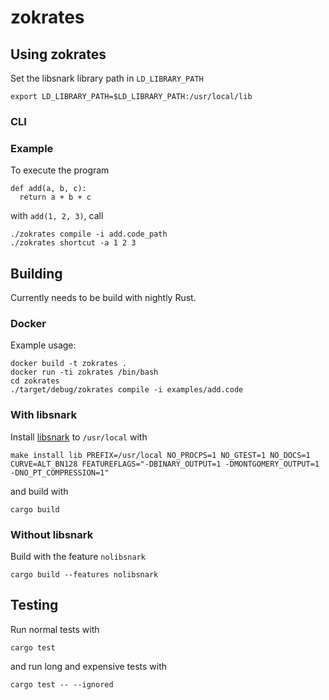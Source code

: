 # zokrates

## Using zokrates

Set the libsnark library path in `LD_LIBRARY_PATH`
```
export LD_LIBRARY_PATH=$LD_LIBRARY_PATH:/usr/local/lib
```
### CLI


### Example

To execute the program
```
def add(a, b, c):
  return a + b + c
```
with `add(1, 2, 3)`, call
```
./zokrates compile -i add.code_path
./zokrates shortcut -a 1 2 3
```

## Building

Currently needs to be build with nightly Rust.

### Docker

Example usage:
```
docker build -t zokrates .
docker run -ti zokrates /bin/bash
cd zokrates
./target/debug/zokrates compile -i examples/add.code
```

### With libsnark

Install [libsnark](https://github.com/scipr-lab/libsnark) to `/usr/local` with
```
make install lib PREFIX=/usr/local NO_PROCPS=1 NO_GTEST=1 NO_DOCS=1 CURVE=ALT_BN128 FEATUREFLAGS="-DBINARY_OUTPUT=1 -DMONTGOMERY_OUTPUT=1 -DNO_PT_COMPRESSION=1"
```
and build with
```
cargo build
```

### Without libsnark
Build with the feature `nolibsnark`
```
cargo build --features nolibsnark
```

## Testing

Run normal tests with
```
cargo test
```
and run long and expensive tests with
```
cargo test -- --ignored
```
